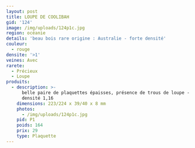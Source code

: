 ```yaml
---
layout: post
title: LOUPE DE COOLIBAH
gid: '124'
image: /img/uploads/124p1c.jpg
region: océanie
details: 'beau bois rare origine : Australie - forte densité'
couleur:
  - rouge
densite: '>1'
veines: Avec
rarete:
  - Précieux
  - Loupe
produits:
  - description: >-
      belle paire de plaquettes épaisses, présence de trous de loupe - forte
      densité 1,16
    dimensions: 223/224 x 39/40 x 8 mm
    photos:
      - /img/uploads/124p1c.jpg
    pid: P1
    poids: 164
    prix: 29
    type: Plaquette
---
```


